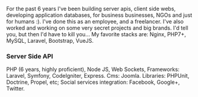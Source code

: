 For the past 6 years I've been building server apis,
client side webs, developing application databases, for business
businesses, NGOs and just for humans :). I've done this as an employee,
and a freelancer. I've also worked and working on some very secret projects and big brands.
I'd tell you, but then I'd have to kill you...
My favorite stacks are: Nginx, PHP7+, MySQL, Laravel, Bootstrap, VueJS.

### Server Side API

PHP (6 years, highly proficient), Node JS, Web Sockets,
Frameworks: Laravel,  Symfony, CodeIgniter, Express.
Cms: Joomla.
Libraries: PHPUnit, Doctrine, Propel, etc; Social services integration: Facebook, Google+, Twitter.
